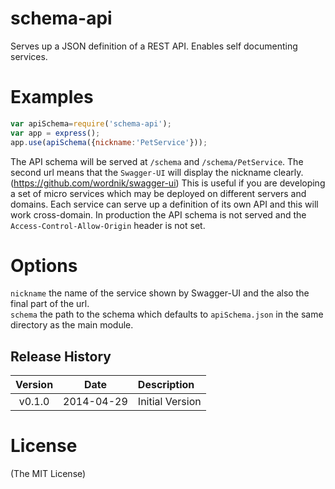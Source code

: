 schema-api
==========

Serves up a JSON definition of a REST API. Enables self documenting services.


# Examples

```js
var apiSchema=require('schema-api');
var app = express();
app.use(apiSchema({nickname:'PetService'}));
```

The API schema will be served at ``/schema`` and ``/schema/PetService``. The second url means that the ``Swagger-UI`` will display the nickname clearly.(https://github.com/wordnik/swagger-ui)
This is useful if you are developing a set of micro services which may be deployed on different servers and domains. Each service can serve up a definition of its own API and this will work cross-domain. In production the API schema is not served and the ``Access-Control-Allow-Origin`` header is not set.

# Options
``nickname`` the name of the service shown by Swagger-UI and the also the final part of the url.  
``schema`` the path to the schema which defaults to ``apiSchema.json`` in the same directory as the main module.



## Release History
|Version|Date|Description|
|:--:|:--:|:--|
|v0.1.0|2014-04-29| Initial Version|

# License 

(The MIT License)
